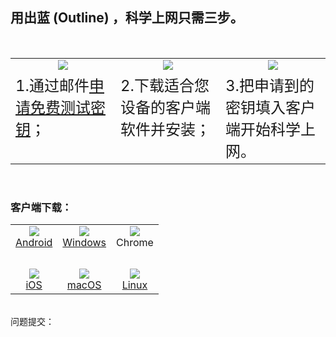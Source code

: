 ## 用出蓝 (Outline) ，科学上网只需三步。
<br>

<center>
<table width="798px">

<tr align="center" valign="top"><td width="33%"><img src="https://raw.githubusercontent.com/wgredlong/wgredlong.github.io/master/img/1.png"></td><td width="33%"><img src="https://raw.githubusercontent.com/wgredlong/wgredlong.github.io/master/img/2.png"></td><td width="33%"><img src="https://raw.githubusercontent.com/wgredlong/wgredlong.github.io/master/img/3.png"></td></tr>

<tr align="left" valign="top"><td><font size="5">1.通过邮件<a href="mailto:wgredlong@protonmail.com?&subject=申请免费测试密钥">申请免费测试密钥</a>；</font></td><td><font size="5">2.下载适合您设备的客户端软件并安装；</font></td><td><font size="5">3.把申请到的密钥填入客户端开始科学上网。</font></td></tr>

</table>
</center>

<br>

### 客户端下载：

<table>  
<tr>
<td align="center"><img src="https://raw.githubusercontent.com/wgredlong/wgredlong.github.io/master/img/platform-android.png"><br><a href="https://play.google.com/store/apps/details?id=org.outline.android.client" title="android-v1.2.7">Android</a></td>
<td align="center"><img src="https://raw.githubusercontent.com/wgredlong/wgredlong.github.io/master/img/platform-windows.png"><br><a href="https://github.com/Jigsaw-Code/outline-client/releases/download/windows-v1.2.20/Outline-Client.exe" titel="windows-v1.2.20">Windows</a></td>
<td align="center"><img src="https://raw.githubusercontent.com/wgredlong/wgredlong.github.io/master/img/platform-chrome.png"><br>Chrome</td>
</tr>
<tr><td>&nbsp;</td></tr>
<tr>
<td align="center"><img src="https://raw.githubusercontent.com/wgredlong/wgredlong.github.io/master/img/platform-apple.png"><br><a href="https://github.com/Jigsaw-Code/outline-client/releases/download/ios-v1.2.2/Outline.ipa" titel="iOS v1.2.2">iOS</a></td>
<td align="center"><img src="https://raw.githubusercontent.com/wgredlong/wgredlong.github.io/master/img/platform-apple.png"><br><a href="https://itunes.apple.com/us/app/outline-app/id1356178125">macOS</a></td>
<td align="center"><img src="https://raw.githubusercontent.com/wgredlong/wgredlong.github.io/master/img/platform-linux.png"><br><a href="https://github.com/Jigsaw-Code/outline-client/releases/download/linux-v1.0.1/Outline-Client.AppImage" titel="linux v1.0.1">Linux</a></td>
</tr>
</table>
<br>
问题提交：<https://github.com/wgredlong/wgredlong.github.io/issues>
